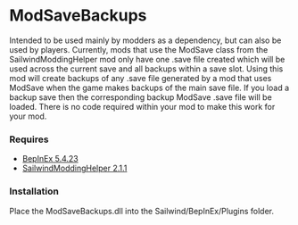 # ModSaveBackups

Intended to be used mainly by modders as a dependency, but can also be used by players. Currently, mods that use the ModSave class from the SailwindModdingHelper mod only have one .save file created which will be used across the current save and all backups within a save slot. Using this mod will create backups of any .save file generated by a mod that uses ModSave when the game makes backups of the main save file. If you load a backup save then the corresponding backup ModSave .save file will be loaded. There is no code required within your mod to make this work for your mod.

### Requires
* [BepInEx 5.4.23](https://github.com/BepInEx/BepInEx/releases)
* [SailwindModdingHelper 2.1.1](https://thunderstore.io/c/sailwind/p/App24/SailwindModdingHelper/)

### Installation
Place the ModSaveBackups.dll into the Sailwind/BepInEx/Plugins folder.